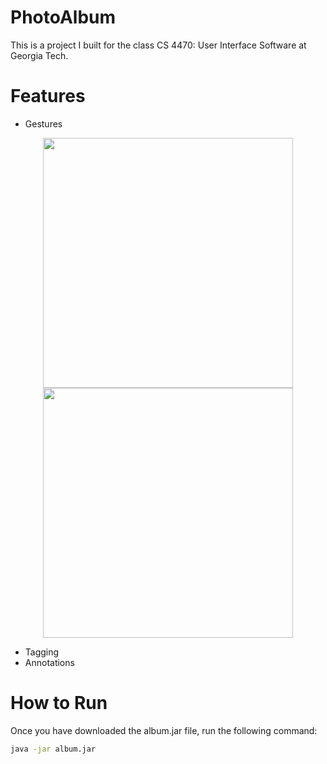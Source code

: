 # PhotoAlbum
This is a project I built for the class CS 4470: User Interface Software at Georgia Tech.

# Features
- Gestures
<p align="center">
    <img src="gestures1.png" width="400"/>
    <img src="gestures2.png" width="400"/>
</p>

- Tagging
- Annotations

# How to Run
Once you have downloaded the album.jar file, run the following command:

```sh
java -jar album.jar
```

<!--<p align="center">-->
<!--<img src="left1.png" width="350"/>-->
<!--<img src="left2.png" width="350"/>-->
<!--</p>-->
